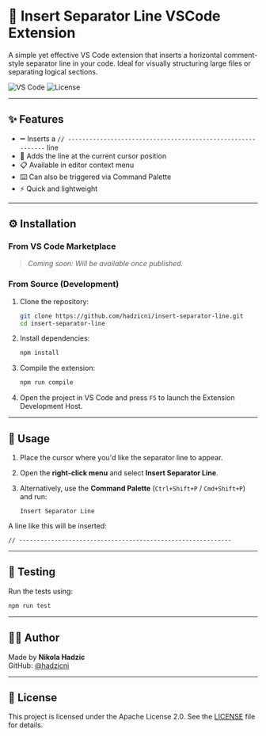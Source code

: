 # 📏 Insert Separator Line VSCode Extension

A simple yet effective VS Code extension that inserts a horizontal comment-style separator line in your code. Ideal for visually structuring large files or separating logical sections.

![VS Code](https://img.shields.io/badge/vscode-1.100+-blue?logo=visualstudiocode)
![License](https://img.shields.io/badge/license-Apache--2.0-blue)

---

## ✨ Features

- ➖ Inserts a `// ------------------------------------------------------------` line
- 📌 Adds the line at the current cursor position
- 📋 Available in editor context menu
- ⌨️ Can also be triggered via Command Palette
- ⚡ Quick and lightweight

---

## ⚙️ Installation

### From VS Code Marketplace

> _Coming soon: Will be available once published._

### From Source (Development)

1. Clone the repository:

   ```bash
   git clone https://github.com/hadzicni/insert-separator-line.git
   cd insert-separator-line
   ```

2. Install dependencies:

   ```bash
   npm install
   ```

3. Compile the extension:

   ```bash
   npm run compile
   ```

4. Open the project in VS Code and press `F5` to launch the Extension Development Host.

---

## 🚀 Usage

1. Place the cursor where you'd like the separator line to appear.
2. Open the **right-click menu** and select **Insert Separator Line**.
3. Alternatively, use the **Command Palette** (`Ctrl+Shift+P` / `Cmd+Shift+P`) and run:

   ```
   Insert Separator Line
   ```

A line like this will be inserted:

```
// ------------------------------------------------------------
```

---

## 🧪 Testing

Run the tests using:

```bash
npm run test
```

---

## 👨‍💻 Author

Made by **Nikola Hadzic**  
GitHub: [@hadzicni](https://github.com/hadzicni)

---

## 📄 License

This project is licensed under the Apache License 2.0. See the [LICENSE](./LICENSE) file for details.

